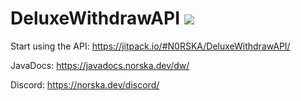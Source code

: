 # DeluxeWithdrawAPI [![](https://jitpack.io/v/N0RSKA/DeluxeWithdrawAPI.svg)](https://jitpack.io/#N0RSKA/DeluxeWithdrawAPI)

Start using the API: https://jitpack.io/#N0RSKA/DeluxeWithdrawAPI/

JavaDocs: https://javadocs.norska.dev/dw/

Discord: https://norska.dev/discord/
